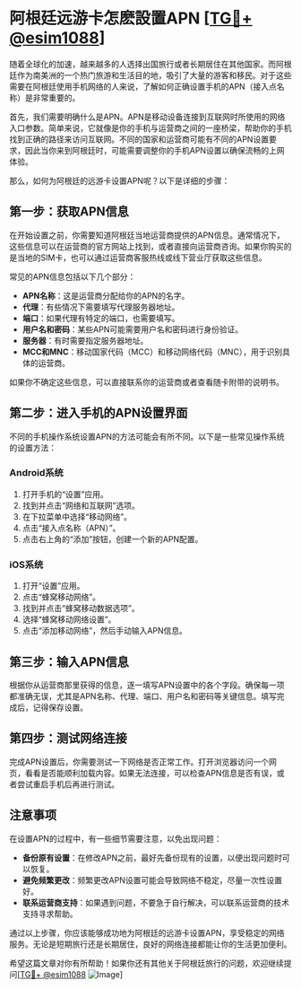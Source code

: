 # 阿根廷远游卡怎麽設置APN [[TG💪+ @esim1088](https://t.me/s/esim1088)]

随着全球化的加速，越来越多的人选择出国旅行或者长期居住在其他国家。而阿根廷作为南美洲的一个热门旅游和生活目的地，吸引了大量的游客和移民。对于这些需要在阿根廷使用手机网络的人来说，了解如何正确设置手机的APN（接入点名称）是非常重要的。

首先，我们需要明确什么是APN。APN是移动设备连接到互联网时所使用的网络入口参数。简单来说，它就像是你的手机与运营商之间的一座桥梁，帮助你的手机找到正确的路径来访问互联网。不同的国家和运营商可能有不同的APN设置要求，因此当你来到阿根廷时，可能需要调整你的手机APN设置以确保流畅的上网体验。

那么，如何为阿根廷的远游卡设置APN呢？以下是详细的步骤：

## 第一步：获取APN信息

在开始设置之前，你需要知道阿根廷当地运营商提供的APN信息。通常情况下，这些信息可以在运营商的官方网站上找到，或者直接向运营商咨询。如果你购买的是当地的SIM卡，也可以通过运营商客服热线或线下营业厅获取这些信息。

常见的APN信息包括以下几个部分：
- **APN名称**：这是运营商分配给你的APN的名字。
- **代理**：有些情况下需要填写代理服务器地址。
- **端口**：如果代理有特定的端口，也需要填写。
- **用户名和密码**：某些APN可能需要用户名和密码进行身份验证。
- **服务器**：有时需要指定服务器地址。
- **MCC和MNC**：移动国家代码（MCC）和移动网络代码（MNC），用于识别具体的运营商。

如果你不确定这些信息，可以直接联系你的运营商或者查看随卡附带的说明书。

## 第二步：进入手机的APN设置界面

不同的手机操作系统设置APN的方法可能会有所不同。以下是一些常见操作系统的设置方法：

### Android系统

1. 打开手机的“设置”应用。
2. 找到并点击“网络和互联网”选项。
3. 在下拉菜单中选择“移动网络”。
4. 点击“接入点名称（APN）”。
5. 点击右上角的“添加”按钮，创建一个新的APN配置。

### iOS系统

1. 打开“设置”应用。
2. 点击“蜂窝移动网络”。
3. 找到并点击“蜂窝移动数据选项”。
4. 选择“蜂窝移动网络设置”。
5. 点击“添加移动网络”，然后手动输入APN信息。

## 第三步：输入APN信息

根据你从运营商那里获得的信息，逐一填写APN设置中的各个字段。确保每一项都准确无误，尤其是APN名称、代理、端口、用户名和密码等关键信息。填写完成后，记得保存设置。

## 第四步：测试网络连接

完成APN设置后，你需要测试一下网络是否正常工作。打开浏览器访问一个网页，看看是否能顺利加载内容。如果无法连接，可以检查APN信息是否有误，或者尝试重启手机后再进行测试。

## 注意事项

在设置APN的过程中，有一些细节需要注意，以免出现问题：
- **备份原有设置**：在修改APN之前，最好先备份现有的设置，以便出现问题时可以恢复。
- **避免频繁更改**：频繁更改APN设置可能会导致网络不稳定，尽量一次性设置好。
- **联系运营商支持**：如果遇到问题，不要急于自行解决，可以联系运营商的技术支持寻求帮助。

通过以上步骤，你应该能够成功地为阿根廷的远游卡设置APN，享受稳定的网络服务。无论是短期旅行还是长期居住，良好的网络连接都能让你的生活更加便利。

希望这篇文章对你有所帮助！如果你还有其他关于阿根廷旅行的问题，欢迎继续提问[[TG💪+ @esim1088](https://t.me/s/esim1088) ![Image](https://i.postimg.cc/4NQfJmqS/Snipaste-2025-05-13-00-14-12.png)]